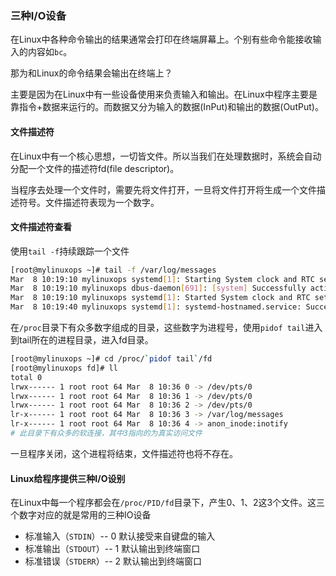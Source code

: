### 三种I/O设备

在Linux中各种命令输出的结果通常会打印在终端屏幕上。个别有些命令能接收输入的内容如`bc`。

那为和Linux的命令结果会输出在终端上？

主要是因为在Linux中有一些设备使用来负责输入和输出。在Linux中程序主要是靠指令+数据来运行的。而数据又分为输入的数据(InPut)和输出的数据(OutPut)。

#### 文件描述符

在Linux中有一个核心思想，一切皆文件。所以当我们在处理数据时，系统会自动分配一个文件的描述符fd(file descriptor)。

当程序去处理一个文件时，需要先将文件打开，一旦将文件打开将生成一个文件描述符号。文件描述符表现为一个数字。

#### 文件描述符查看

使用`tail -f`持续跟踪一个文件

```bash
[root@mylinuxops ~]# tail -f /var/log/messages
Mar  8 10:19:10 mylinuxops systemd[1]: Starting System clock and RTC settings service...
Mar  8 10:19:10 mylinuxops dbus-daemon[691]: [system] Successfully activated service 'org.freedesktop.timedate1'
Mar  8 10:19:10 mylinuxops systemd[1]: Started System clock and RTC settings service.
Mar  8 10:19:40 mylinuxops systemd[1]: systemd-hostnamed.service: Succeeded.

```

在`/proc`目录下有众多数字组成的目录，这些数字为进程号，使用`pidof tail`进入到tail所在的进程目录，进入fd目录。

```bash
[root@mylinuxops ~]# cd /proc/`pidof tail`/fd
[root@mylinuxops fd]# ll
total 0
lrwx------ 1 root root 64 Mar  8 10:36 0 -> /dev/pts/0
lrwx------ 1 root root 64 Mar  8 10:36 1 -> /dev/pts/0
lrwx------ 1 root root 64 Mar  8 10:36 2 -> /dev/pts/0
lr-x------ 1 root root 64 Mar  8 10:36 3 -> /var/log/messages
lr-x------ 1 root root 64 Mar  8 10:36 4 -> anon_inode:inotify
# 此目录下有众多的软连接，其中3指向的为真实访问文件
```

一旦程序关闭，这个进程将结束，文件描述符也将不存在。

#### Linux给程序提供三种I/O设别

在Linux中每一个程序都会在`/proc/PID/fd`目录下，产生0、1、2这3个文件。这三个数字对应的就是常用的三种IO设备

* 标准输入（`STDIN`）-- 0	默认接受来自键盘的输入
* 标准输出（`STDOUT`）-- 1	默认输出到终端窗口
* 标准错误（`STDERR`）-- 2	默认输出到终端窗口

